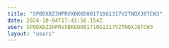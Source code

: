 ```yaml
---
title: "SP0DXBZ3HPRVXBK6D001710G1317V2TNQXJ8TCW3"
date: 2024-10-04T17:41:56.154Z
user: SP0DXBZ3HPRVXBK6D001710G1317V2TNQXJ8TCW3
layout: "users"
---
```

    